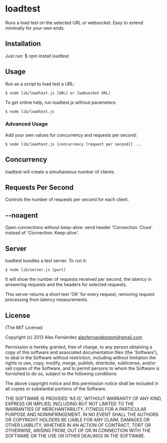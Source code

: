 loadtest
========

Runs a load test on the selected URL or websocket. Easy to extend minimally for your own ends.

Installation
------------

Just run:
    $ npm install loadtest

Usage
-----

Run as a script to load test a URL:

    $ node lib/loadtest.js [URL] or [websocket URL]

To get online help, run loadtest.js without parameters:

    $ node lib/loadtest.js

### Advanced Usage

Add your own values for concurrency and requests per second:

    $ node lib/loadtest.js [concurrency [request per second]] ...

## Concurrency

loadtest will create a simultaneous number of clients.

## Requests Per Second

Controls the number of requests per second for each client.

## --noagent

Open connections without keep-alive: send header 'Connection: Close' instead of 'Connection: Keep-alive'.

Server
------

loadtest bundles a test server. To run it:

    $ node lib/server.js [port]

It will show the number of requests received per second, the latency in answering requests and the headers for selected requests.

This server returns a short text 'OK' for every request, removing request processing from latency measurements.

License
-------

(The MIT License)

Copyright (c) 2013 Alex Fernández <alexfernandeznpm@gmail.com>

Permission is hereby granted, free of charge, to any person obtaining a copy of this software and associated documentation files (the 'Software'), to deal in the Software without restriction, including without limitation the rights to use, copy, modify, merge, publish, distribute, sublicense, and/or sell copies of the Software, and to permit persons to whom the Software is furnished to do so, subject to the following conditions:

The above copyright notice and this permission notice shall be included in all copies or substantial portions of the Software.

THE SOFTWARE IS PROVIDED 'AS IS', WITHOUT WARRANTY OF ANY KIND, EXPRESS OR IMPLIED, INCLUDING BUT NOT LIMITED TO THE WARRANTIES OF MERCHANTABILITY, FITNESS FOR A PARTICULAR PURPOSE AND NONINFRINGEMENT. IN NO EVENT SHALL THE AUTHORS OR COPYRIGHT HOLDERS BE LIABLE FOR ANY CLAIM, DAMAGES OR OTHER LIABILITY, WHETHER IN AN ACTION OF CONTRACT, TORT OR OTHERWISE, ARISING FROM, OUT OF OR IN CONNECTION WITH THE SOFTWARE OR THE USE OR OTHER DEALINGS IN THE SOFTWARE.

